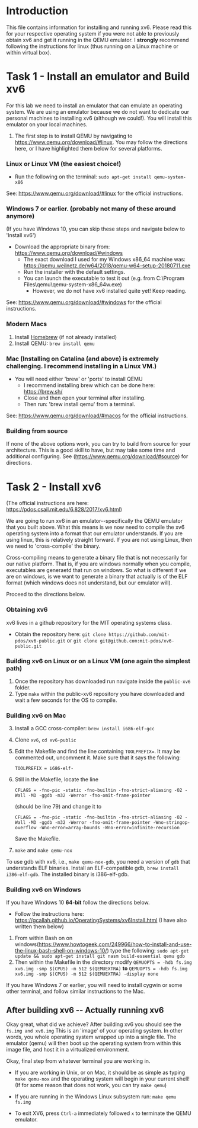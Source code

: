 # Introduction

This file contains information for installing and running xv6. Please read this for your respective operating system if you were not able to previously obtain xv6 and get it running in the QEMU emulator. I **strongly** recommend following the instructions for linux (thus running on a Linux machine or within virtual box).

# Task 1 - Install an emulator and Build xv6

For this lab we need to install an emulator that can emulate an operating system. We are using an emulator because we do not want to dedicate our personal machines to installing xv6 (although we could!). You will install this emulator on your local machines.

1. The first step is to install QEMU by navigating to https://www.qemu.org/download/#linux. You may follow the directions here, or I have highlighted them below for several platforms.

### Linux or Linux VM (the easiest choice!)

- Run the following on the terminal: `sudo apt-get install qemu-system-x86`

See: https://www.qemu.org/download/#linux for the official instructions.

### Windows 7 or earlier. (probably not many of these around anymore)

(If you have Windows 10, you can skip these steps and navigate below to 'Install xv6')

- Download the appropriate binary from: https://www.qemu.org/download/#windows
  - The exact download I used for my Windows x86_64 machine was: https://qemu.weilnetz.de/w64/2018/qemu-w64-setup-20180711.exe
  - Run the installer with the default settings.
  - You can launch the executable to test it out (e.g. from C:\Program Files\qemu\qemu-system-x86_64w.exe)
    - However, we do not have xv6 installed quite yet! Keep reading.
    
See: https://www.qemu.org/download/#windows for the official instructions.


### Modern Macs

1. Install [Homebrew](https://brew.sh/) (if not already installed)
2. Install QEMU: `brew install qemu`


### Mac (Installing on Catalina (and above) is extremely challenging.  I recommend installing in a Linux VM.) 

- You will need either 'brew' or 'ports' to install QEMU
  - I recommend installing brew which can be done here: https://brew.sh/
  - Close and then open your terminal after installing.
  - Then run: 'brew install qemu' from a terminal.
  

See: https://www.qemu.org/download/#macos for the official instructions.

### Building from source

If none of the above options work, you can try to build from source for your architecture. This is a good skill to have, but may take some time and additional configuring. See (https://www.qemu.org/download/#source) for directions.

# Task 2 - Install xv6

(The official instructions are here: https://pdos.csail.mit.edu/6.828/2017/xv6.html)

We are going to run xv6 in an emulator--specifically the QEMU emulator that you built above. What this means is we now need to compile the xv6 operating system into a format that our emulator understands. If you are using linux, this is relatively straight forward. If you are not using Linux, then we need to 'cross-compile' the binary.

Cross-compiling means to generate a binary file that is not necessarily for our native platform. That is, if you are windows normally when you compile, executables are generaetd that run on windows. So what is different if we are on windows, is we want to generate a binary that actually is of the ELF format (which windows does not understand, but our emulator will).

Proceed to the directions below.

### Obtaining xv6

xv6 lives in a github repository for the MIT operating systems class. 

- Obtain the repository here: `git clone https://github.com/mit-pdos/xv6-public.git` or `git clone git@github.com:mit-pdos/xv6-public.git`

### Building xv6 on Linux or on a Linux VM (one again the simplest path)

1. Once the repository has downloaded run navigate inside the `public-xv6` folder.
2. Type `make` within the public-xv6 repository you have downloaded and wait a few seconds for the OS to compile. 

### Building xv6 on Mac

3. Install a GCC cross-compiler: `brew install i686-elf-gcc`
4. Clone `xv6`, `cd xv6-public`
5. Edit the Makefile and find the line containing `TOOLPREFIX=`. It may be commented out, uncomment it. Make sure that it says the following:
   ```
   TOOLPREFIX = i686-elf-
   ```
6. Still in the Makefile, locate the line
   ```
   CFLAGS = -fno-pic -static -fno-builtin -fno-strict-aliasing -O2 -Wall -MD -ggdb -m32 -Werror -fno-omit-frame-pointer
   ```
   (should be line 79) and change it to
   ```
   CFLAGS = -fno-pic -static -fno-builtin -fno-strict-aliasing -O2 -Wall -MD -ggdb -m32 -Werror -fno-omit-frame-pointer -Wno-stringop-overflow -Wno-error=array-bounds -Wno-error=infinite-recursion
   ```

   Save the Makefile.
6. `make` and `make qemu-nox`

To use gdb with xv6, i.e., `make qemu-nox-gdb`, you need a version of `gdb` that understands ELF binaries. Install an ELF-compatible gdb, `brew install i386-elf-gdb`.  The installed binary is i386-elf-gdb.

### Building xv6 on Windows

If you have Windows 10 **64-bit** follow the directions below.

- Follow the instructions here: https://gcallah.github.io/OperatingSystems/xv6Install.html (I have also written them below)

1. From within Bash on on windows(https://www.howtogeek.com/249966/how-to-install-and-use-the-linux-bash-shell-on-windows-10/) type the following: `sudo apt-get update && sudo apt-get install git nasm build-essential qemu gdb`
2. Then within the Makefile in the directory modify `QEMUOPTS = -hdb fs.img xv6.img -smp $(CPUS) -m 512 $(QEMUEXTRA)` **to** `QEMUOPTS = -hdb fs.img xv6.img -smp $(CPUS) -m 512 $(QEMUEXTRA) -display none`

If you have Windows 7 or earlier, you will need to install cygwin or some other terminal, and follow similar instructions to the Mac.

## After building xv6 -- Actually running xv6

Okay great, what did we achieve? After building xv6 you should see the `fs.img and xv6.img` This is an 'image' of your operating system. In other words, you whole operating system wrapped up into a single file. The emulator (qemu) will then boot up the operating system from within this image file, and host it in a virtualized environment.

Okay, final step from whatever terminal you are working in.

- If you are working in Unix, or on Mac, it should be as simple as typing `make qemu-nox` and the operating system will begin in your current shell! (If for some reason that does not work, you can try `make qemu`)
- If you are running in the Windows Linux subsystem run: `make qemu fs.img`

- To exit XV6, press `Ctrl-a` immediately followed `x` to terminate the QEMU emulator.
